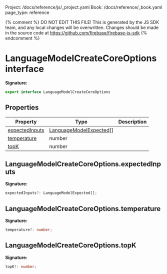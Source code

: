 Project: /docs/reference/js/_project.yaml
Book: /docs/reference/_book.yaml
page_type: reference

{% comment %}
DO NOT EDIT THIS FILE!
This is generated by the JS SDK team, and any local changes will be
overwritten. Changes should be made in the source code at
https://github.com/firebase/firebase-js-sdk
{% endcomment %}

# LanguageModelCreateCoreOptions interface

<b>Signature:</b>

```typescript
export interface LanguageModelCreateCoreOptions 
```

## Properties

|  Property | Type | Description |
|  --- | --- | --- |
|  [expectedInputs](./ai.languagemodelcreatecoreoptions.md#languagemodelcreatecoreoptionsexpectedinputs) | [LanguageModelExpected](./ai.languagemodelexpected.md#languagemodelexpected_interface)<!-- -->\[\] |  |
|  [temperature](./ai.languagemodelcreatecoreoptions.md#languagemodelcreatecoreoptionstemperature) | number |  |
|  [topK](./ai.languagemodelcreatecoreoptions.md#languagemodelcreatecoreoptionstopk) | number |  |

## LanguageModelCreateCoreOptions.expectedInputs

<b>Signature:</b>

```typescript
expectedInputs?: LanguageModelExpected[];
```

## LanguageModelCreateCoreOptions.temperature

<b>Signature:</b>

```typescript
temperature?: number;
```

## LanguageModelCreateCoreOptions.topK

<b>Signature:</b>

```typescript
topK?: number;
```
